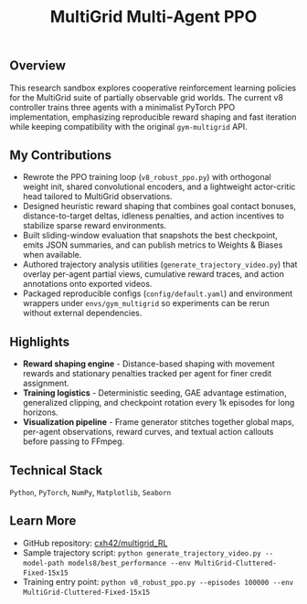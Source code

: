 ﻿---
title: "MultiGrid Multi-Agent PPO"
excerpt: "Lightweight multi-agent PPO experiments on Gym MultiGrid with shaped rewards, sliding-window checkpoints, and automated trajectory visualizations<br/><img src='/images/multigrid-ppo-demo.gif'>"
collection: portfolio
---

## Overview
This research sandbox explores cooperative reinforcement learning policies for the MultiGrid suite of partially observable grid worlds. The current v8 controller trains three agents with a minimalist PyTorch PPO implementation, emphasizing reproducible reward shaping and fast iteration while keeping compatibility with the original `gym-multigrid` API.

## My Contributions
- Rewrote the PPO training loop (`v8_robust_ppo.py`) with orthogonal weight init, shared convolutional encoders, and a lightweight actor-critic head tailored to MultiGrid observations.
- Designed heuristic reward shaping that combines goal contact bonuses, distance-to-target deltas, idleness penalties, and action incentives to stabilize sparse reward environments.
- Built sliding-window evaluation that snapshots the best checkpoint, emits JSON summaries, and can publish metrics to Weights & Biases when available.
- Authored trajectory analysis utilities (`generate_trajectory_video.py`) that overlay per-agent partial views, cumulative reward traces, and action annotations onto exported videos.
- Packaged reproducible configs (`config/default.yaml`) and environment wrappers under `envs/gym_multigrid` so experiments can be rerun without external dependencies.

## Highlights
- **Reward shaping engine** - Distance-based shaping with movement rewards and stationary penalties tracked per agent for finer credit assignment.
- **Training logistics** - Deterministic seeding, GAE advantage estimation, generalized clipping, and checkpoint rotation every 1k episodes for long horizons.
- **Visualization pipeline** - Frame generator stitches together global maps, per-agent observations, reward curves, and textual action callouts before passing to FFmpeg.


## Technical Stack
`Python`, `PyTorch`, `NumPy`, `Matplotlib`, `Seaborn`

## Learn More
- GitHub repository: [cxh42/multigrid_RL](https://github.com/cxh42/multigrid_RL)
- Sample trajectory script: `python generate_trajectory_video.py --model-path models8/best_performance --env MultiGrid-Cluttered-Fixed-15x15`
- Training entry point: `python v8_robust_ppo.py --episodes 100000 --env MultiGrid-Cluttered-Fixed-15x15`
